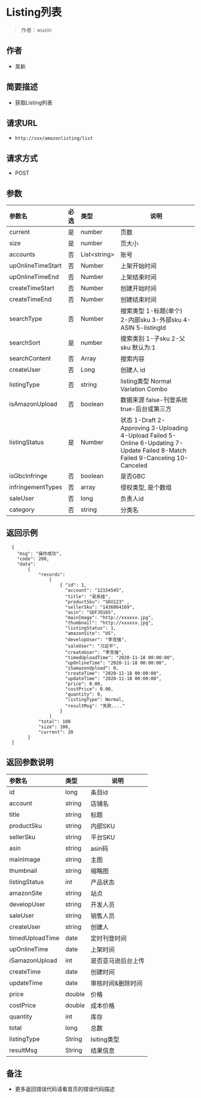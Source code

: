 # Listing列表

> 作者：wuxin

## 作者
-  吴新
    
## 简要描述

- 获取Listing列表

## 请求URL
- ` http://xxx/amazonlisting/list `
  
## 请求方式
- POST 

## 参数

|参数名|必选|类型|说明|
|:----    |:---|:----- |-----   |
|current  |是  |number | 页数	   |
|size  |是  |number | 页大小	   |
|accounts  |否  |List&lt;string> | 账号	   |
|upOnlineTimeStart |否  |Number | 上架开始时间    |
|upOnlineTimeEnd     |否  |Number | 上架结束时间    |
|createTimeStart |否  |Number | 创建开始时间    |
|createTimeEnd     |否  |Number | 创建结束时间    |
|searchType     |否  |Number | 搜索类型  1-标题(单个) 2-内部sku 3-外部sku 4-ASIN 5-listingId   |
|searchSort     |是  |number | 搜索类别 1-子sku 2-父sku  默认为:1    |
|searchContent     |否  |Array | 搜索内容    |
|createUser     |否  |Long | 创建人 id   |
|listingType     |否  |string | listing类型 Normal Variation Combo    |
|isAmazonUpload     |否  |boolean | 数据来源  false-刊登系统 true-后台或第三方    |
|listingStatus     |是  |Number | 状态 1-Draft 2-Approving 3-Uploading 4-Upload Failed 5-Online 6-Updating 7-Update Failed 8-Match Failed 9-Canceling 10-Canceled   |
|isGbcInfringe     |否  |boolean | 是否GBC   |
|infringementTypes     |否  |array |侵权类型, 是个数组   |
|saleUser|否 |long | 负责人id |
|category|否 |string| 分类名|

## 返回示例 

``` 
  {
    "msg": "操作成功",
    "code": 200,
    "data":
		{
			"records":
				[
					{ "id": 1,
					  "account": "12154545",
					  "title": "吴系挂",
					  "productSku": "SKU123" ,
					  "sellerSku": "1436864169",
					  "asin": "SDFJO165",
					  "mainImage": "http://xxxxxx.jpg",
					  "thumbnail": "http://xxxxsx.jpg",
					  "listingStatus": 1,
					  "amazonSite": "US",
					  "developUser": "李克强",
					  "saleUser": "习近平",
					  "createUser": "李克强",
					  "timedUploadTime": "2020-11-18 00:00:00",
					  "upOnlineTime": "2020-11-18 00:00:00",
					  "iSamazonUpload": 0,
					  "createTime": "2020-11-18 00:00:00",
					  "updateTime": "2020-11-18 00:00:00",
					  "price": 0.00,
					  "costPrice": 0.00,
					  "quantity": 0,
					  "listingType": Normal,
					  "resultMsg": "失败...."
					}
				]
			"total": 100
			"size": 100,
			"current": 20
    	}
  }
```

## 返回参数说明 

|参数名|类型|说明|
|:-----  |:-----|-----                           |
|id |long   |条目id  |
|account |string   |店铺名  |
|title |string   |标题  |
|productSku |string   |内部SKU  |
|sellerSku |string   |平台SKU  |
|asin |string   |asin码  |
|mainImage |string   |主图  |
|thumbnail |string   |缩略图  |
|listingStatus |int   |产品状态  |
|amazonSite |string   |站点  |
|developUser |string   |开发人员  |
|saleUser |string   |销售人员  |
|createUser |string   |创建人  |
|timedUploadTime |date   |定时刊登时间  |
|upOnlineTime |date   |上架时间  |
|iSamazonUpload |int   |是否亚马逊后台上传  |
|createTime |date   |创建时间  |
|updateTime |date   |审核时间&删除时间  |
|price |double   |价格  |
|costPrice |double   |成本价格  |
|quantity | int | 库存|
|total |long   |总数  |
|listingType |String   |lsiting类型  |
|resultMsg |String   |结果信息  |

## 备注 

- 更多返回错误代码请看首页的错误代码描述